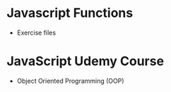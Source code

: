 # Javascript Functions

- Exercise files 

# JavaScript Udemy Course 
  - Object Oriented Programming (OOP)
  
